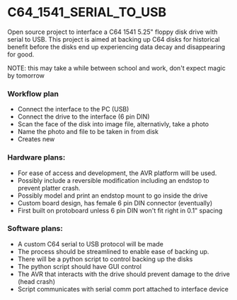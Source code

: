 # C64_1541_SERIAL_TO_USB
Open source project to interface a C64 1541 5.25" floppy disk drive with serial to USB. This project is aimed at backing up C64 disks for historical benefit before the disks end up experiencing data decay and disappearing for good.

NOTE: this may take a while between school and work, don't expect magic by tomorrow



### Workflow plan
* Connect the interface to the PC (USB)
* Connect the drive to the interface (6 pin DIN)
* Scan the face of the disk into image file, alternativly, take a photo
* Name the photo and file to be taken in from disk
* Creates new 

### Hardware plans:
* For ease of access and development, the AVR platform will be used.
* Possibly include a reversible modification including an endstop to prevent platter crash.
* Possibly model and print an endstop mount to go inside the drive
* Custom board design, has female 6 pin DIN connector (eventually)
* First built on protoboard unless 6 pin DIN won't fit right in 0.1" spacing

### Software plans:
* A custom C64 serial to USB protocol will be made
* The process should be streamlined to enable ease of backing up.
* There will be a python script to control backing up the disks
* The python script should have GUI control
* The AVR that interacts with the drive should prevent damage to the drive (head crash)
* Script communicates with serial comm port attached to interface device









